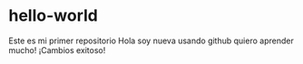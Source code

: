 # hello-world
Este es mi primer repositorio
Hola soy nueva usando github quiero aprender mucho!
¡Cambios exitoso!
